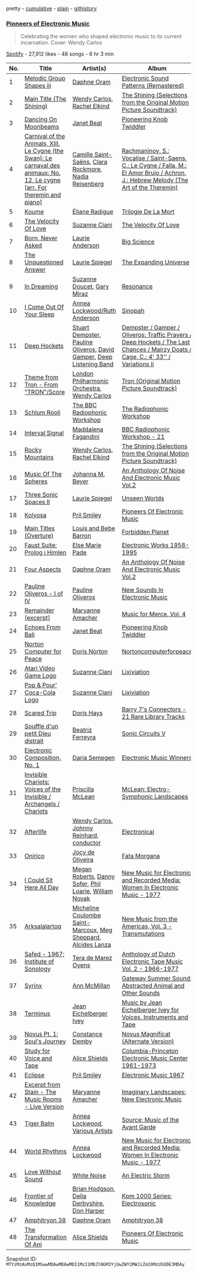 pretty - [cumulative](/playlists/cumulative/37i9dQZF1DWYnq334ufGOA.md) - [plain](/playlists/plain/37i9dQZF1DWYnq334ufGOA) - [githistory](https://github.githistory.xyz/mackorone/spotify-playlist-archive/blob/main/playlists/plain/37i9dQZF1DWYnq334ufGOA)

### [Pioneers of Electronic Music](https://open.spotify.com/playlist/37i9dQZF1DWYnq334ufGOA)

> Celebrating the women who shaped electronic music to its current incarnation\. Cover: Wendy Carlos

[Spotify](https://open.spotify.com/user/spotify) - 27,912 likes - 48 songs - 6 hr 3 min

| No. | Title | Artist(s) | Album | Length |
|---|---|---|---|---|
| 1 | [Melodic Group Shapes iii](https://open.spotify.com/track/1CQa0vRTpL47Fc179A82OX) | [Daphne Oram](https://open.spotify.com/artist/5iipMnjR9MbSaS0sioYXKs) | [Electronic Sound Patterns \(Remastered\)](https://open.spotify.com/album/3Myhkd7nXEmp3NlZ57OtkA) | 0:38 |
| 2 | [Main Title \(The Shining\)](https://open.spotify.com/track/4WnuHIJTLrFkAQdpryLDe7) | [Wendy Carlos](https://open.spotify.com/artist/5MmXZQUGs0eXP5PV79iKrB), [Rachel Elkind](https://open.spotify.com/artist/26WQwAYoinO6Cda6Gwy7yR) | [The Shining \(Selections from the Original Motion Picture Soundtrack\)](https://open.spotify.com/album/7eA1RWzxtmV8x4DO1IKHfI) | 3:24 |
| 3 | [Dancing On Moonbeams](https://open.spotify.com/track/1p64brQHsPy8SnnnmhKd24) | [Janet Beat](https://open.spotify.com/artist/1IQI6f8qnG9neMplw9Cs78) | [Pioneering Knob Twiddler](https://open.spotify.com/album/3zNaGrh7gOVmtuSwoEBlxs) | 10:09 |
| 4 | [Carnival of the Animals, XIII\. Le Cygne \(the Swan\): Le carnaval des animaux: No\. 12, Le cygne \[arr\. For theremin and piano\]](https://open.spotify.com/track/711N5UifKDb37inhUFJFtE) | [Camille Saint\-Saëns](https://open.spotify.com/artist/436sYg6CZhNefQJogaXeK0), [Clara Rockmore](https://open.spotify.com/artist/68fVdoSpVmeUUnSirEif4Q), [Nadia Reisenberg](https://open.spotify.com/artist/5WKWtfP2aDQAOwAvhxquPR) | [Rachmaninov, S.: Vocalise / Saint\-Saens, C.: Le Cygne / Falla, M.: El Amor Brujo / Achron, J.: Hebrew Melody \(The Art of the Theremin\)](https://open.spotify.com/album/4m0wpnl7Db40DawENitc78) | 3:02 |
| 5 | [Koume](https://open.spotify.com/track/68yY905rINFVTKWAaTGQHm) | [Éliane Radigue](https://open.spotify.com/artist/1oG3G8tFIIseWu474ardvh) | [Trilogie De La Mort](https://open.spotify.com/album/2qLeLtVxS5N9A9B0qd1BC5) | 51:17 |
| 6 | [The Velocity Of Love](https://open.spotify.com/track/5Z8drOEmdVTtwixfM4FGzN) | [Suzanne Ciani](https://open.spotify.com/artist/6E7hjfR2Qy6392SnUqCnzr) | [The Velocity Of Love](https://open.spotify.com/album/0j07ux1zZw12yRPXycIjgp) | 4:30 |
| 7 | [Born, Never Asked](https://open.spotify.com/track/17OHkMRcmhQR69w8rISdnk) | [Laurie Anderson](https://open.spotify.com/artist/5hqB3Fxgin9YGYa0mIGf1G) | [Big Science](https://open.spotify.com/album/5nfdstl6JxGrDQtm1B2LnZ) | 4:56 |
| 8 | [The Unquestioned Answer](https://open.spotify.com/track/2Xi2uBeFHI8zs5spiNmyqg) | [Laurie Spiegel](https://open.spotify.com/artist/5ixSn3H9wbdWQxcf8qEKOV) | [The Expanding Universe](https://open.spotify.com/album/1oiMfhS7X0MJSjowR49VPK) | 6:30 |
| 9 | [In Dreaming](https://open.spotify.com/track/6NJFt45q01ZZx0Z4aoMCb3) | [Suzanne Doucet](https://open.spotify.com/artist/1ZtE5MBw2gvmhdVXB909WU), [Gary Miraz](https://open.spotify.com/artist/32puo5NH9sjHN4OMphc8bh) | [Resonance](https://open.spotify.com/album/4iNADa6Esr3HGXxwIBmsCJ) | 8:52 |
| 10 | [I Come Out Of Your Sleep](https://open.spotify.com/track/5sR6qE0cQovmDpkfesXnje) | [Annea Lockwood/Ruth Anderson](https://open.spotify.com/artist/4lhXBy3ve574sqBmBseEyH) | [Sinopah](https://open.spotify.com/album/4207UkGWpur6nYHRJ5Mykb) | 23:32 |
| 11 | [Deep Hockets](https://open.spotify.com/track/673pN6FlbtibkwJYmmwZzm) | [Stuart Dempster](https://open.spotify.com/artist/174yhQdHRtoWDlvtZ15NuK), [Pauline Oliveros](https://open.spotify.com/artist/27RypxD9VhgrvCg9QePTLi), [David Gamper](https://open.spotify.com/artist/4EBz471jKSY4sToai5DvEt), [Deep Listening Band](https://open.spotify.com/artist/3PdYPN7CRANy7IXME7O4vk) | [Dempster / Gamper / Oliveros: Traffic Prayers / Deep Hockets / The Last Chances / Mairzy Doats / Cage, C.: 4' 33'' / Variations Ii](https://open.spotify.com/album/42QwpQrmfpjp2MRw8g0WP8) | 3:42 |
| 12 | [Theme from Tron \- From "TRON"/Score](https://open.spotify.com/track/6h7kp0vSYQobYlsv30RpqH) | [London Philharmonic Orchestra](https://open.spotify.com/artist/3PfJE6ebCbCHeuqO4BfNeA), [Wendy Carlos](https://open.spotify.com/artist/5MmXZQUGs0eXP5PV79iKrB) | [Tron \(Original Motion Picture Soundtrack\)](https://open.spotify.com/album/7wIvILO6pAlr0jl46GLXLf) | 1:37 |
| 13 | [Schlum Rooli](https://open.spotify.com/track/1WQxnpFzE59xjsfwh3Kket) | [The BBC Radiophonic Workshop](https://open.spotify.com/artist/2slzcgeCx2awZXLNQ3iXVa) | [The Radiophonic Workshop](https://open.spotify.com/album/0akNc1a1mIGFiT9p7tnY1Y) | 1:57 |
| 14 | [Interval Signal](https://open.spotify.com/track/2jiyFTD3TSxQhy3zHDEUpS) | [Maddalena Fagandini](https://open.spotify.com/artist/1UCiMYXvdATF8gxLpxxRi7) | [BBC Radiophonic Workshop \- 21](https://open.spotify.com/album/5rFygT08cfNXjvjiQpEFtu) | 1:39 |
| 15 | [Rocky Mountains](https://open.spotify.com/track/46onaZFYtcf0JDnLggx7yT) | [Wendy Carlos](https://open.spotify.com/artist/5MmXZQUGs0eXP5PV79iKrB), [Rachel Elkind](https://open.spotify.com/artist/26WQwAYoinO6Cda6Gwy7yR) | [The Shining \(Selections from the Original Motion Picture Soundtrack\)](https://open.spotify.com/album/7eA1RWzxtmV8x4DO1IKHfI) | 2:53 |
| 16 | [Music Of The Spheres](https://open.spotify.com/track/5lW1aLs1hpggoLJDdA94G1) | [Johanna M\. Beyer](https://open.spotify.com/artist/66BM967JJOmv1gne6F72DA) | [An Anthology Of Noise And Electronic Music Vol.2](https://open.spotify.com/album/2P8UMtdO8F1uHUgHaNu6Kb) | 6:00 |
| 17 | [Three Sonic Spaces II](https://open.spotify.com/track/4RxXmmiphC17d9h0zCxIzR) | [Laurie Spiegel](https://open.spotify.com/artist/5ixSn3H9wbdWQxcf8qEKOV) | [Unseen Worlds](https://open.spotify.com/album/4XHcaSU6bLMEVNl6IqWYBS) | 3:22 |
| 18 | [Kolyosa](https://open.spotify.com/track/01rBrGS9EhnXlqedf2O0Yk) | [Pril Smiley](https://open.spotify.com/artist/7z3zG5dWWjAgDd5NMDh3Sy) | [Pioneers Of Electronic Music](https://open.spotify.com/album/63ee2BYCQVmebj0ZgxhxL0) | 6:43 |
| 19 | [Main Titles \(Overture\)](https://open.spotify.com/track/2nstbfcFnz7gr4FTnMRA4L) | [Louis and Bebe Barron](https://open.spotify.com/artist/5CguFfXKOQIiuIRPM01581) | [Forbidden Planet](https://open.spotify.com/album/3zQQtu3a9Y7ZEDAKcftznw) | 2:21 |
| 20 | [Faust Suite: Prolog i Himlen](https://open.spotify.com/track/20Kk9bFBUARPaXBSOOJXjn) | [Else Marie Pade](https://open.spotify.com/artist/1F085NZpCugoNzi6u5gw3t) | [Electronic Works 1958\-1995](https://open.spotify.com/album/2r0haaiihOEdGbsT4WK6Hj) | 4:17 |
| 21 | [Four Aspects](https://open.spotify.com/track/1wFoG9wRb1XHGR5VqGUh6v) | [Daphne Oram](https://open.spotify.com/artist/5iipMnjR9MbSaS0sioYXKs) | [An Anthology Of Noise And Electronic Music Vol.2](https://open.spotify.com/album/2P8UMtdO8F1uHUgHaNu6Kb) | 8:14 |
| 22 | [Pauline Oliveros \- I of IV](https://open.spotify.com/track/77rz0oP8SyYU6blsUaSITK) | [Pauline Oliveros](https://open.spotify.com/artist/27RypxD9VhgrvCg9QePTLi) | [New Sounds In Electronic Music](https://open.spotify.com/album/3BYafbZd7fagfbsd10HItL) | 20:32 |
| 23 | [Remainder \[excerpt\]](https://open.spotify.com/track/6pEWYqw2IKbz9ciU19ErqA) | [Maryanne Amacher](https://open.spotify.com/artist/1xjZbUHqwdtYlK0Tc8rAag) | [Music for Merce, Vol\. 4](https://open.spotify.com/album/0i58dXPFKRX34ZhtSjUHtu) | 14:55 |
| 24 | [Echoes From Bali](https://open.spotify.com/track/2RSadiQSC87YeeQAHy0O9Q) | [Janet Beat](https://open.spotify.com/artist/1IQI6f8qnG9neMplw9Cs78) | [Pioneering Knob Twiddler](https://open.spotify.com/album/3zNaGrh7gOVmtuSwoEBlxs) | 7:31 |
| 25 | [Norton Computer for Peace](https://open.spotify.com/track/5mTiuOPAp47dwfdLmDA2GP) | [Doris Norton](https://open.spotify.com/artist/7MrgEI0WTL3jjrHkQqpMCW) | [Nortoncomputerforpeace](https://open.spotify.com/album/1yec29YqhaDa3WF0dw2wZI) | 3:24 |
| 26 | [Atari Video Game Logo](https://open.spotify.com/track/683B0aZgqaNzTIyErVSVR7) | [Suzanne Ciani](https://open.spotify.com/artist/6E7hjfR2Qy6392SnUqCnzr) | [Lixiviation](https://open.spotify.com/album/5MoK224rgWrUtFY1gtJ44A) | 0:07 |
| 27 | [Pop & Pour' Coca\-Cola Logo](https://open.spotify.com/track/2iVN27xHh6Z6jVKC2ZSNq1) | [Suzanne Ciani](https://open.spotify.com/artist/6E7hjfR2Qy6392SnUqCnzr) | [Lixiviation](https://open.spotify.com/album/5MoK224rgWrUtFY1gtJ44A) | 0:07 |
| 28 | [Scared Trip](https://open.spotify.com/track/5jpaEx8IAmMjxKBLkkbiSz) | [Doris Hays](https://open.spotify.com/artist/30aJbd0SvZblg2ndyT5aty) | [Barry 7's Connectors \- 21 Rare Library Tracks](https://open.spotify.com/album/6uyowSgnmd2zfkBw8g6ho2) | 2:14 |
| 29 | [Souffle d'un petit Dieu distrait](https://open.spotify.com/track/5sA8u6ktVldrgmgnikx4zj) | [Beatriz Ferreyra](https://open.spotify.com/artist/0OPtaxS6whUvvhElm7AMLL) | [Sonic Circuits V](https://open.spotify.com/album/6LFMcZAHDGQqyRHRp0j6BO) | 13:23 |
| 30 | [Electronic Composition, No\. 1](https://open.spotify.com/track/2msaD9a3T4feV8cAvkvCZ6) | [Daria Semegen](https://open.spotify.com/artist/3GKuAvMlAw4BchtCa3vidB) | [Electronic Music Winners](https://open.spotify.com/album/1wtbwKwFucQuO72HuJ0MbZ) | 5:46 |
| 31 | [Invisible Chariots: Voices of the Invisible / Archangels / Chariots](https://open.spotify.com/track/429ROvY56ooK0sRz0zhr8z) | [Priscilla McLean](https://open.spotify.com/artist/7f25bJntvX8JoKAvJXUqcH) | [McLean: Electro\-Symphonic Landscapes](https://open.spotify.com/album/3KxLXa0nFXb41cHbatD3jM) | 21:48 |
| 32 | [Afterlife](https://open.spotify.com/track/3atK50EUckM2h523waW7cw) | [Wendy Carlos](https://open.spotify.com/artist/5MmXZQUGs0eXP5PV79iKrB), [Johnny Reinhard, conductor](https://open.spotify.com/artist/6XU6zrn9tJWh2mvQOaIc3o) | [Electronical](https://open.spotify.com/album/6N5bfaGLgcMrXxRg6wSzsA) | 8:21 |
| 33 | [Onírico](https://open.spotify.com/track/5MAauMhjPUul3YHOkt5HJN) | [Jocy de Oliveira](https://open.spotify.com/artist/5FZUC2wh2N9pXGipTsl1be) | [Fata Morgana](https://open.spotify.com/album/6S2GsLoj34b8GU5wBVYa6T) | 8:37 |
| 34 | [I Could Sit Here All Day](https://open.spotify.com/track/0swq7jYmrIg7YCGJTkYD7P) | [Megan Roberts](https://open.spotify.com/artist/4mGZP1nw8jDRq3Q5dvoNgm), [Danny Sofer](https://open.spotify.com/artist/747JBTBJlV0hssCOOu5O9q), [Phil Loarie](https://open.spotify.com/artist/6CY7lw5DkMZW0ZBStQp0WV), [William Novak](https://open.spotify.com/artist/51KSjrvDLPswEku9JNonm3) | [New Music for Electronic and Recorded Media: Women In Electronic Music \- 1977](https://open.spotify.com/album/65PxTjGgU3QdZ70tCvtt6Z) | 6:31 |
| 35 | [Arksalalartoq](https://open.spotify.com/track/1RINL1UDHUWNckp5guYoDs) | [Micheline Coulombe Saint\-Marcoux](https://open.spotify.com/artist/0sKlBiXGJzgr4iw6ddJuGK), [Meg Sheppard](https://open.spotify.com/artist/4dEevb7vrMmrhCtyHpUgKI), [Alcides Lanza](https://open.spotify.com/artist/3yM1ixVosWn1VTtpENGiTt) | [New Music from the Americas, Vol\. 3 \- Transmutations](https://open.spotify.com/album/6VgHyMgYuBLvVCsXXkLbcv) | 10:00 |
| 36 | [Safed \- 1967; Institute of Sonology](https://open.spotify.com/track/7hhhFEsPz9InY63Hlv57M6) | [Tera de Marez Oyens](https://open.spotify.com/artist/5fhR1ilYTVgR1EjqTgvLHm) | [Anthology of Dutch Electronic Tape Music Vol\. 2 \- 1966\-1977](https://open.spotify.com/album/4Lv3H6ySEVvu8e9pC0jZXw) | 7:39 |
| 37 | [Syrinx](https://open.spotify.com/track/06eSnB7R0JhrwYB4T6Yh9p) | [Ann McMillan](https://open.spotify.com/artist/3nkJlJgyyAaAt65HiVd5sn) | [Gateway Summer Sound: Abstracted Animal and Other Sounds](https://open.spotify.com/album/03fcPtUqa1l0m93RRt6kt4) | 4:37 |
| 38 | [Terminus](https://open.spotify.com/track/23rTRfyZSCbZP7z5sAHE0Y) | [Jean Eichelberger Ivey](https://open.spotify.com/artist/2TvfvYWGY6crXjGEYU1XmA) | [Music by Jean Eichelberger Ivey for Voices, Instruments and Tape](https://open.spotify.com/album/3RV19vJcXdLXI57sqvGzLe) | 9:48 |
| 39 | [Novus Pt\. 1: Soul's Journey](https://open.spotify.com/track/7ryUfJfr9GehdSJrTTybbC) | [Constance Demby](https://open.spotify.com/artist/5s35MWEbQRtTObpESta73a) | [Novus Magnificat \(Alternate Version\)](https://open.spotify.com/album/5qvqdmI2weOLkMU4fyuoxB) | 6:51 |
| 40 | [Study for Voice and Tape](https://open.spotify.com/track/7vrvKZU7gsRgh3yMBr07OY) | [Alice Shields](https://open.spotify.com/artist/60dHuhMXgrJgD1ZXrDf0ff) | [Columbia\-Princeton Electronic Music Center 1961\-1973](https://open.spotify.com/album/2G4IrmveiWoH0yMAZDPfbe) | 5:17 |
| 41 | [Eclipse](https://open.spotify.com/track/2cPYANA6HGTOyYdLYoQjqo) | [Pril Smiley](https://open.spotify.com/artist/7z3zG5dWWjAgDd5NMDh3Sy) | [Electronic Music 1967](https://open.spotify.com/album/3sH2QZehoq1FOFAB2L2AmF) | 7:55 |
| 42 | [Excerpt from Stain \- The Music Rooms \- Live Version](https://open.spotify.com/track/0VbIwUl22NcbovAN43hEc2) | [Maryanne Amacher](https://open.spotify.com/artist/1xjZbUHqwdtYlK0Tc8rAag) | [Imaginary Landscapes: New Electronic Music](https://open.spotify.com/album/7uVH3k1UYqWFpn96M2Vn89) | 4:03 |
| 43 | [Tiger Balm](https://open.spotify.com/track/4Dfhqu30u5rsdivtzNbuBf) | [Annea Lockwood](https://open.spotify.com/artist/6LWpBbjuWN8Wjiz7sEnlLQ), [Various Artists](https://open.spotify.com/artist/0LyfQWJT6nXafLPZqxe9Of) | [Source: Music of the Avant Garde](https://open.spotify.com/album/7i9X3oUY5wRYTThF69fZEA) | 10:26 |
| 44 | [World Rhythms](https://open.spotify.com/track/04BwsxCIL95miDzGPtFyOR) | [Annea Lockwood](https://open.spotify.com/artist/6LWpBbjuWN8Wjiz7sEnlLQ) | [New Music for Electronic and Recorded Media: Women In Electronic Music \- 1977](https://open.spotify.com/album/45IBJV76uqLXXsm9SMAFzO) | 8:30 |
| 45 | [Love Without Sound](https://open.spotify.com/track/4McWloMJ0F9ODgqieCH4mM) | [White Noise](https://open.spotify.com/artist/4t0c0aHoabuLfz1b4nT1If) | [An Electric Storm](https://open.spotify.com/album/2u7TUEcNy4QmCELeh3DoTO) | 3:06 |
| 46 | [Frontier of Knowledge](https://open.spotify.com/track/3nHdx0RJhzQih0I21PnIju) | [Brian Hodgson](https://open.spotify.com/artist/7lw7yFmEaZMTiIpy3b5ZjT), [Delia Derbyshire](https://open.spotify.com/artist/7xVgcD64SOhLoXfCxN7yg8), [Don Harper](https://open.spotify.com/artist/2JJiKj9j7wPS8vz8UlAO9X) | [Kpm 1000 Series: Electrosonic](https://open.spotify.com/album/4cnjJ8sGy8OJiZM34nmQe7) | 2:06 |
| 47 | [Amphitryon 38](https://open.spotify.com/track/1YpQAH4tIwS0yglgKpJYgR) | [Daphne Oram](https://open.spotify.com/artist/5iipMnjR9MbSaS0sioYXKs) | [Amphitryon 38](https://open.spotify.com/album/1OPDHYe1OfUlZoktachWYH) | 0:49 |
| 48 | [The Transformation Of Ani](https://open.spotify.com/track/7phdkG6fxDpjY4h874I2j1) | [Alice Shields](https://open.spotify.com/artist/60dHuhMXgrJgD1ZXrDf0ff) | [Pioneers Of Electronic Music](https://open.spotify.com/album/63ee2BYCQVmebj0ZgxhxL0) | 9:04 |

Snapshot ID: `MTYzMzAxMzQ1MSwwMDAwMDAwMDI1MzI1MDJlNGM3YjUwZWY2MWJiZmI0MzU5ODE3MDAy`
